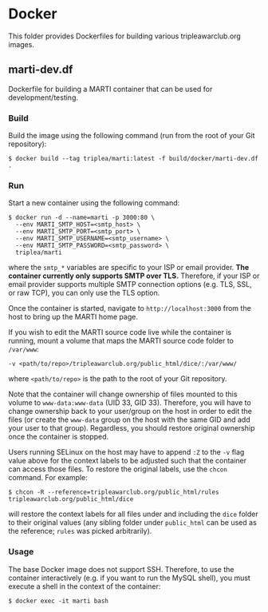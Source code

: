 # Docker

This folder provides Dockerfiles for building various tripleawarclub.org images.

## marti-dev.df

Dockerfile for building a MARTI container that can be used for development/testing.

### Build

Build the image using the following command (run from the root of your Git repository):

```
$ docker build --tag triplea/marti:latest -f build/docker/marti-dev.df .
```

### Run

Start a new container using the following command:

```
$ docker run -d --name=marti -p 3000:80 \
  --env MARTI_SMTP_HOST=<smtp_host> \
  --env MARTI_SMTP_PORT=<smtp_port> \
  --env MARTI_SMTP_USERNAME=<smtp_username> \
  --env MARTI_SMTP_PASSWORD=<smtp_password> \
  triplea/marti
```

where the `smtp_*` variables are specific to your ISP or email provider.  **The container currently only supports SMTP over TLS.**  Therefore, if your ISP or email provider supports multiple SMTP connection options (e.g. TLS, SSL, or raw TCP), you can only use the TLS option.

Once the container is started, navigate to `http://localhost:3000` from the host to bring up the MARTI home page.

If you wish to edit the MARTI source code live while the container is running, mount a volume that maps the MARTI source code folder to `/var/www`:

```
-v <path/to/repo>/tripleawarclub.org/public_html/dice/:/var/www/
```

where `<path/to/repo>` is the path to the root of your Git repository.

Note that the container will change ownership of files mounted to this volume to `www-data:www-data` (UID 33, GID 33).  Therefore, you will have to change ownership back to your user/group on the host in order to edit the files (or create the `www-data` group on the host with the same GID and add your user to that group).  Regardless, you should restore original ownership once the container is stopped.

Users running SELinux on the host may have to append `:Z` to the `-v` flag value above for the context labels to be adjusted such that the container can access those files.  To restore the original labels, use the `chcon` command.  For example:

```
$ chcon -R --reference=tripleawarclub.org/public_html/rules tripleawarclub.org/public_html/dice
```

will restore the context labels for all files under and including the `dice` folder to their original values (any sibling folder under `public_html` can be used as the reference; `rules` was picked arbitrarily).

### Usage

The base Docker image does not support SSH.  Therefore, to use the container interactively (e.g. if you want to run the MySQL shell), you must execute a shell in the context of the container:

```
$ docker exec -it marti bash
```
